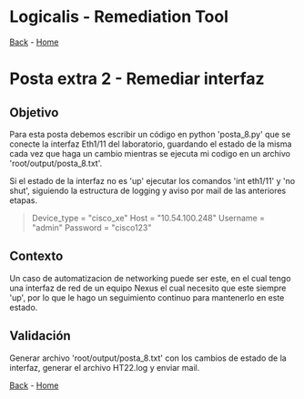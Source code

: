# Logicalis - Remediation Tool

[Back](PF1.md) - [Home](../README.md)

# Posta extra 2 - Remediar interfaz
## Objetivo
Para esta posta debemos escribir un código en python 'posta_8.py' que se conecte la interfaz Eth1/11 del laboratorio, guardando el estado de la misma cada vez que haga un cambio mientras se ejecuta mi codigo en un archivo 'root/output/posta_8.txt'.

Si el estado de la interfaz no es 'up' ejecutar los comandos 'int eth1/11' y 'no shut', siguiendo la estructura de logging y aviso por mail de las anteriores etapas.

> Device_type = "cisco_xe"
> Host = "10.54.100.248"
> Username = "admin"
> Password = "cisco123"

## Contexto
Un caso de automatizacion de networking puede ser este, en el cual tengo una interfaz de red de un equipo Nexus el cual necesito que este siempre 'up', por lo que le hago un seguimiento continuo para mantenerlo en este estado.

## Validación
Generar archivo 'root/output/posta_8.txt' con los cambios de estado de la interfaz, generar el archivo HT22.log y enviar mail.

[Back](PF1.md) - [Home](../README.md)
